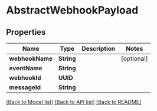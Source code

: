 # AbstractWebhookPayload

## Properties
Name | Type | Description | Notes
------------ | ------------- | ------------- | -------------
**webhookName** | **String** |  | [optional] 
**eventName** | **String** |  | 
**webhookId** | **UUID** |  | 
**messageId** | **String** |  | 

[[Back to Model list]](../README#documentation-for-models) [[Back to API list]](../README#documentation-for-api-endpoints) [[Back to README]](../README)


